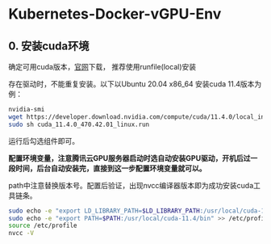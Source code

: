 # Kubernetes-Docker-vGPU-Env
## 0. 安装cuda环境

确定可用cuda版本，[官网](https://developer.nvidia.com/cuda-toolkit-archive)下载， 推荐使用runfile(local)安装

存在驱动时，不能重复安装。以下以Ubuntu 20.04 x86_64 安装cuda 11.4版本为例：

```sh
nvidia-smi
wget https://developer.download.nvidia.com/compute/cuda/11.4.0/local_installers/cuda_11.4.0_470.42.01_linux.run
sudo sh cuda_11.4.0_470.42.01_linux.run
```
运行后勾选组件即可。

**配置环境变量，注意腾讯云GPU服务器启动时选自动安装GPU驱动，开机后过一段时间，后台自动安装完，直接到这一步配置环境变量就可以。**

path中注意替换版本号。配置后验证，出现nvcc编译器版本即为成功安装cuda工具链条。

```sh
sudo echo -e "export LD_LIBRARY_PATH=$LD_LIBRARY_PATH:/usr/local/cuda-11.4/lib64" >> /etc/profile
sudo echo -e "export PATH=$PATH:/usr/local/cuda-11.4/bin" >> /etc/profile
source /etc/profile
nvcc -V
```
